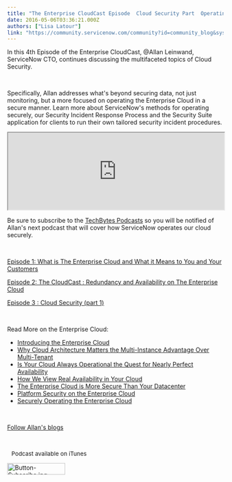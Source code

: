 ```yaml
---
title: "The Enterprise CloudCast Episode  Cloud Security Part  Operating Securely"
date: 2016-05-06T03:36:21.000Z
authors: ["Lisa Latour"]
link: "https://community.servicenow.com/community?id=community_blog&sys_id=e86caaa1dbd0dbc01dcaf3231f9619ae"
---
```

<p>In this 4th Episode of the Enterprise CloudCast, &#64;Allan Leinwand, ServiceNow CTO, continues discussing the multifaceted topics of Cloud Security.</p>
<p> </p>
<p>Specifically, Allan addresses what&#39;s beyond securing data, not just monitoring, but a more focused on operating the Enterprise Cloud in a secure manner. Learn more about ServiceNow&#39;s methods for operating securely, our Security Incident Response Process and the Security Suite application for clients to run their own tailored security incident procedures.</p>
<p><iframe src="https://omny.fm/shows/servicenow-cloudcast/the-enterprise-cloudcast-episode-4-cloud-security/embed?style&#61;artwork" width="100%" height="180"></iframe></p>
<p>Be sure to subscribe to the <a title="" href="/community?id=community_forum&sys_id=bd291a2ddbd897c068c1fb651f9619bb" rel="nofollow">TechBytes Podcasts</a> so you will be notified of Allan&#39;s next podcast that will cover how ServiceNow operates our cloud securely.</p>
<p> </p>
<p><a title="" href="/community?id=community_blog&sys_id=7f9c2225dbd0dbc01dcaf3231f961928" rel="nofollow">Episode 1: What is The Enterprise Cloud and What it Means to You and Your Customers</a></p>
<p><a title="" href="/community?id=community_blog&sys_id=773d6ee5dbd0dbc01dcaf3231f961977" rel="nofollow">Episode 2: The CloudCast : Redundancy and Availability on The Enterprise Cloud</a></p>
<p><a title="" href="/community?id=community_blog&sys_id=16edaee9dbd0dbc01dcaf3231f96199b" rel="nofollow">Episode 3 : Cloud Security (part 1)</a><span style="font-size: 10.6667px;"><br /></span></p>
<p> </p>
<p>Read More on the Enterprise Cloud:</p>
<ul><li><a title="" href="/community?id=community_blog&sys_id=f07dae29dbd0dbc01dcaf3231f9619f3" rel="nofollow">Introducing the Enterprise Cloud </a></li><li><a title="" href="/community?id=community_blog&sys_id=a59c2ee1dbd0dbc01dcaf3231f961988" rel="nofollow">Why Cloud Architecture Matters the Multi-Instance Advantage Over Multi-Tenant</a></li><li><a title="" href="/community?id=community_blog&sys_id=56ad26a9dbd0dbc01dcaf3231f961946" rel="nofollow">Is Your Cloud Always Operational the Quest for Nearly Perfect Availability</a></li><li><a title="" href="/community?id=community_blog&sys_id=391e226ddbd0dbc01dcaf3231f96190f" rel="nofollow">How We View Real Availability in Your Cloud</a></li><li><a title="" href="/community?id=community_blog&sys_id=1f4ea6addbd0dbc01dcaf3231f961963" rel="nofollow">The Enterprise Cloud is More Secure Than Your Datacenter</a></li><li><a title="" href="http://servicematters.servicenow.com/platform-security-on-the-enterprise-cloud" rel="nofollow">Platform Security on the Enterprise Cloud</a></li><li><a title="" href="http://servicematters.servicenow.com/securely-operating-the-enterprise-cloud" target="_blank" rel="nofollow">Securely Operating the Enterprise Cloud</a></li></ul>
<p> </p>
<p><a title="" href="http://servicematters.servicenow.com/author/allanleinwand" rel="nofollow"> Follow Allan&#39;s blogs </a></p>
<p> </p>
<p style="padding-left: 10px;"><span style="font-size: 10pt;">Podcast available on iTunes</span></p>
<p><a href="itunes.apple.com/us/podcast/servicenow-techbytes/id1038560176?mt&#61;2" target="_blank" rel="nofollow"><img class="image-1 jive-image" src="c4644882db1c5fc068c1fb651f9619a6.iix" alt="Button-Subscribe.jpg" width="135" height="27" /></a></p>